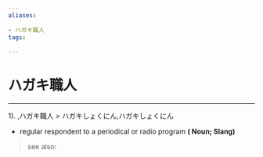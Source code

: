 ```yaml
---
aliases:
    
- ハガキ職人
tags:
    
---
```


# ハガキ職人
---
1).
,ハガキ職人 > ハガキしょくにん,ハガキしょくにん

- regular respondent to a periodical or radio program
**( Noun; Slang)**
> see also: 
            